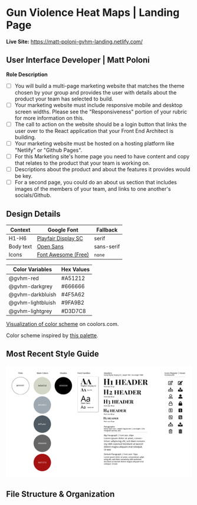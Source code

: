 # Gun Violence Heat Maps | Landing Page

**Live Site:** <https://matt-poloni-gvhm-landing.netlify.com/>

## User Interface Developer | Matt Poloni

**Role Description**

* [ ]  You will build a multi-page marketing website that matches the theme chosen by your group and provides the user with details about the product your team has selected to build.
* [ ]  Your marketing website must include responsive mobile and desktop screen widths. Please see the "Responsiveness" portion of your rubric for more information on this.
* [ ]  The call to action on the website should be a login button that links the user over to the React application that your Front End Architect is building.
* [ ]  Your marketing website must be hosted on a hosting platform like "Netlify" or "Github Pages".
* [ ]  For this Marketing site's home page you need to have content and copy that relates to the product that your team is working on.
* [ ]  Descriptions about the product and about the features it provides would be key.
* [ ]  For a second page, you could do an about us section that includes images of the members of your team, and links to one another's socials/Github.

## Design Details

Context          | Google Font          | Fallback
---              |---                   |---
H1-H6            | [Playfair Display SC](https://fonts.google.com/specimen/Playfair+Display+SC) | serif
Body text        | [Open Sans](https://fonts.google.com/specimen/Open+Sans) | sans-serif
Icons            | [Font Awesome (Free)](https://fontawesome.com/) | `none`

Color Variables   | Hex Values |
---               |---         |
@gvhm-red         | #A51212    |
@gvhm-darkgrey    | #666666    |
@gvhm-darkbluish  | #4F5A62    |
@gvhm-lightbluish | #9FA9B2    |
@gvhm-lightgrey   | #D3D7C8    |

[Visualization of color scheme](https://coolors.co/a51212-666666-4f5a62-9fa9b2-d3d7c8) on coolors.com.

Color scheme inspired by [this palette](https://www.colourlovers.com/palette/453310/Sound_Of_A_Gun).

## Most Recent Style Guide

![Style Guide v01](/design-files/StyleGuide-v01.png)

## File Structure & Organization

